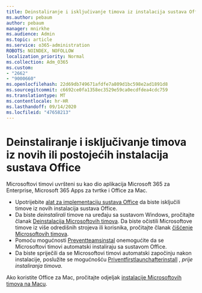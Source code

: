 ```yaml
---
title: Deinstaliranje i isključivanje timova iz instalacija sustava Office
ms.author: pebaum
author: pebaum
manager: mnirkhe
ms.audience: Admin
ms.topic: article
ms.service: o365-administration
ROBOTS: NOINDEX, NOFOLLOW
localization_priority: Normal
ms.collection: Adm_O365
ms.custom:
- "2662"
- "9000660"
ms.openlocfilehash: 22d69db749671afdfe7a809d1bc598e2ad1891d8
ms.sourcegitcommit: c6692ce0fa1358ec3529e59ca0ecdfdea4cdc759
ms.translationtype: MT
ms.contentlocale: hr-HR
ms.lasthandoff: 09/14/2020
ms.locfileid: "47658213"
---
```

# <a name="uninstall-or-exclude-teams-from-new-or-existing-office-installations"></a>Deinstaliranje i isključivanje timova iz novih ili postojećih instalacija sustava Office

Microsoftovi timovi uvršteni su kao dio aplikacija Microsoft 365 za Enterprise, Microsoft 365 Apps za tvrtke i Office za Mac.

- Upotrijebite [alat za implementaciju sustava Office](https://docs.microsoft.com/deployoffice/teams-install#how-to-exclude-microsoft-teams-from-new-installations-of-microsoft-365-apps) da biste isključili timove iz novih instalacija sustava Office.
- Da biste *deinstalirali* timove na uređaju sa sustavom Windows, pročitajte članak [Deinstalacija Microsoftovih timova](https://support.office.com/article/3b159754-3c26-4952-abe7-57d27f5f4c81). Da biste očistili Microsoftove timove iz više odredišnih strojeva ili korisnika, pročitajte članak [čišćenje Microsoftovih timova](https://docs.microsoft.com/microsoftteams/scripts/powershell-script-teams-deployment-clean-up).
- Pomoću mogućnosti [Preventteamsinstal](https://docs.microsoft.com/deployoffice/teams-install#use-group-policy-to-control-the-installation-of-microsoft-teams
) onemogućite da se Microsoftovi timovi automatski instaliraju sa sustavom Office.
- Da biste spriječili da se Microsoftovi timovi automatski započinju nakon instalacije, poslužite se mogućnošću [Priventfirstlaunchafterinstall](https://docs.microsoft.com/deployoffice/teams-install#use-group-policy-to-prevent-microsoft-teams-from-starting-automatically-after-installation) , *prije instaliranja timova*.

Ako koristite Office za Mac, pročitajte odjeljak [instalacije Microsoftovih timova na Macu](https://docs.microsoft.com/deployoffice/teams-install#microsoft-teams-installations-on-a-mac).